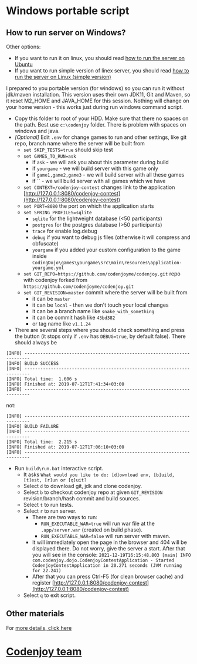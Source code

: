 Windows portable script
=======================

How to run server on Windows?
-----------------------------
Other options:
- If you want to run it on linux, you should read
[how to run the server on Ubuntu](https://github.com/codenjoyme/codenjoy-portable-linux.git#ubuntu-portable-script)
- If you want to run simple version of linex server, you should read 
[how to run the server on Linux (simple version)](https://github.com/codenjoyme/codenjoy-portable-linux-lite.git#linux-portable-script-simple-version)

I prepared to you portable version (for windows) so you can run it without
jdk/maven installation. This version uses their own JDK11, Git and Maven,
so it reset M2_HOME and JAVA_HOME for this session. Nothing will change on
your home version - this works just during run windows command script.
- Copy this folder to root of your HDD. Make sure that there no spaces on the path.
Best use `c:\codenjoy` folder. There is problem with spaces on windows and java.
- *[Optional]* Edit `.env` for change games to run and other settings,
like git repo, branch name where the server will be built from
  * `set SKIP_TESTS=true` should skip test
  * `set GAMES_TO_RUN=ask`
     * if `ask` - we will ask you about this parameter during build
     * if `yourgame` - we will build server with this game only
     * if `game1,game2,game3` - we will build server with all these games
     * if `` - we will build server with all games which we have
  * `set CONTEXT=/codenjoy-contest` changes link to the
    application [http://127.0.0.1:8080/codenjoy-contest](http://127.0.0.1:8080/codenjoy-contest)
  * `set PORT=8080` the port on which the application starts
  * `set SPRING_PROFILES=sqlite`
    * `sqlite` for the lightweight database (<50 participants)
    * `postgres` for the postgres database (>50 participants)
    * `trace` for enable log.debug
    * `debug` if you want to debug js files (otherwise it will compress and obfuscate)
    * `yourgame` if you added your custom configuration to the game inside `CodingDojo\games\yourgame\src\main\resources\application-yourgame.yml`
  * `set GIT_REPO=https://github.com/codenjoyme/codenjoy.git` repo with codenjoy forked from `https://github.com/codenjoyme/codenjoy.git`
  * `set GIT_REVISION=master` commit where the server will be built from
    * it can be `master`
    * it can be `local` - then we don't touch your local changes
    * it can be a branch name like `snake_with_something`
    * it can be commit hash like `43bd382`
    * or tag name like `v1.1.24`
- There are several steps where you should check something and press the
button (it stops only if `.env` has `DEBUG=true`, by default false).
There should always be
```
[INFO] ------------------------------------------------------------------------
[INFO] BUILD SUCCESS
[INFO] ------------------------------------------------------------------------
[INFO] Total time:  1.606 s
[INFO] Finished at: 2019-07-12T17:41:34+03:00
[INFO] ------------------------------------------------------------------------
```
not:
```
[INFO] ------------------------------------------------------------------------
[INFO] BUILD FAILURE
[INFO] ------------------------------------------------------------------------
[INFO] Total time:  2.215 s
[INFO] Finished at: 2019-07-12T17:06:10+03:00
[INFO] ------------------------------------------------------------------------
```
- Run `build\run.bat` interactive script.
  * It asks `What would you like to do: [d]ownload env, [b]uild, [t]est, [r]un or [q]uit?`
  * Select `d` to download git, jdk and clone codenjoy.
  * Select `b` to checkout codenjoy repo at given `GIT_REVISION` revision/branch/hash commit and build sources.
  * Select `t` to run tests.
  * Select `r` to run server. 
    * There are two ways to run:
      * `RUN_EXECUTABLE_WAR=true` will run war file at the `.app/server.war` (created on build phase).
      * `RUN_EXECUTABLE_WAR=false` will run server with maven.
    * It will immediately open the
    page in the browser and 404 will be displayed there. Do not worry, give
    the server a start. After that you will see in the console: 
      ```2021-12-19T16:15:48.803 [main] INFO  com.codenjoy.dojo.CodenjoyContestApplication - Started CodenjoyContestApplication in 20.271 seconds (JVM running for 22.241)```
    * After that you can press Ctrl-F5 (for clean browser cache) and register
      [http://127.0.0.1:8080/codenjoy-contest](http://127.0.0.1:8080/codenjoy-contest)    
  * Select `q` to exit script.

Other materials
--------------
For [more details, click here](https://github.com/codenjoyme/codenjoy#codenjoy)

[Codenjoy team](http://codenjoy.com/portal/?page_id=51)
===========